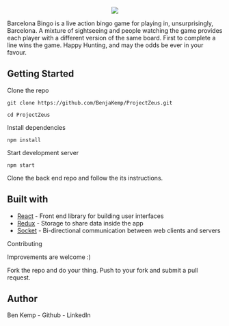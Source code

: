 
<p align="center">
  <img src="https://imgur.com/2IEQqgi" size='1'/>
</p>


Barcelona Bingo is a live action bingo game for playing in, unsurprisingly, Barcelona. A mixture of sightseeing and people watching the game provides each player with a different version of the same board. First to complete a line wins the game. Happy Hunting, and may the odds be ever in your favour.

## Getting Started

Clone the repo

```
git clone https://github.com/BenjaKemp/ProjectZeus.git

cd ProjectZeus
```

Install dependencies

```
npm install
```

Start development server
```
npm start
```

Clone the back end repo and follow the its instructions.

## Built with

* [React](https://reactjs.org/)  - Front end library for building user interfaces
* [Redux](https://redux.js.org) - Storage to share data inside the app
* [Socket](https://socket.io/) - Bi-directional communication between web clients and servers

Contributing

Improvements are welcome :)

Fork the repo and do your thing. Push to your fork and submit a pull request.

## Author
Ben Kemp - Github - LinkedIn
